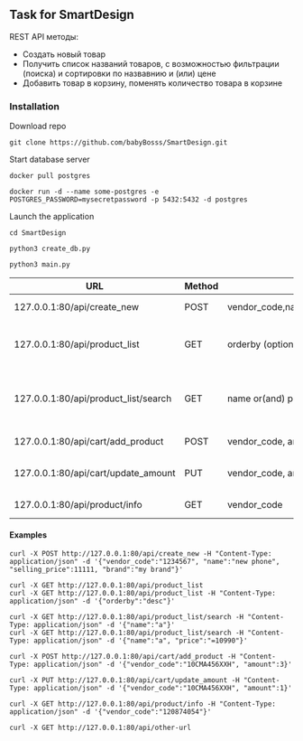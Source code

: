 Task for SmartDesign 
---
REST API методы:
* Создать новый товар
* Получить список названий товаров, с возможностью фильтрации (поиска) и сортировки по назвавнию и (или) цене
* Добавить товар в корзину, поменять количество товара в корзине


### Installation 

Download repo
```
git clone https://github.com/babyBosss/SmartDesign.git
```
Start database server
```
docker pull postgres  

docker run -d --name some-postgres -e POSTGRES_PASSWORD=mysecretpassword -p 5432:5432 -d postgres
```

Launch the application 
```
cd SmartDesign 

python3 create_db.py

python3 main.py
```


| URL    | Method  |Params | Description | 
|--------|---------|-------|-------------|
| 127.0.0.1:80/api/create_new|POST| vendor_code,name,brand,selling_price   |  Создать новый товар |
| 127.0.0.1:80/api/product_list|GET| orderby (optional) | Получить список названий товаров  |
| 127.0.0.1:80/api/product_list/search|GET| name or(and) price | Поиск и сортировка по назвавнию и (или) цене|
|127.0.0.1:80/api/cart/add_product|POST| vendor_code, amount|Добавить в корзину|
|127.0.0.1:80/api/cart/update_amount|PUT| vendor_code, amount|Обновить количество в корзине|
|127.0.0.1:80/api/product/info|GET| vendor_code|Информация о товаре|



#### Examples
```
curl -X POST http://127.0.0.1:80/api/create_new -H "Content-Type: application/json" -d '{"vendor_code":"1234567", "name":"new phone", "selling_price":11111, "brand":"my brand"}'

curl -X GET http://127.0.0.1:80/api/product_list
curl -X GET http://127.0.0.1:80/api/product_list -H "Content-Type: application/json" -d '{"orderby":"desc"}'

curl -X GET http://127.0.0.1:80/api/product_list/search -H "Content-Type: application/json" -d '{"name":"a"}'
curl -X GET http://127.0.0.1:80/api/product_list/search -H "Content-Type: application/json" -d '{"name":"a", "price":"=10990"}'

curl -X POST http://127.0.0.1:80/api/cart/add_product -H "Content-Type: application/json" -d '{"vendor_code":"10CMA456XXH", "amount":3}'

curl -X PUT http://127.0.0.1:80/api/cart/update_amount -H "Content-Type: application/json" -d '{"vendor_code":"10CMA456XXH", "amount":1}'

curl -X GET http://127.0.0.1:80/api/product/info -H "Content-Type: application/json" -d '{"vendor_code":"120874054"}'  

curl -X GET http://127.0.0.1:80/api/other-url 
```
